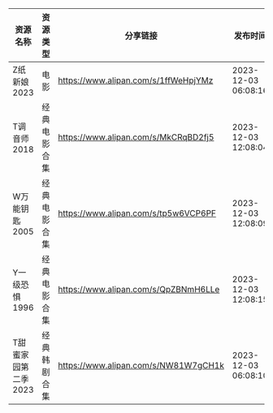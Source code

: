 | 资源名称         | 资源类型   | 分享链接                                 | 发布时间                |
| ------------ | ------ | ------------------------------------ | ------------------- |
| Z纸新娘2023     | 电影     | https://www.alipan.com/s/1ffWeHpjYMz | 2023-12-03 06:08:16 |
| T调音师2018     | 经典电影合集 | https://www.alipan.com/s/MkCRqBD2fj5 | 2023-12-03 12:08:04 |
| W万能钥匙2005    | 经典电影合集 | https://www.alipan.com/s/tp5w6VCP6PF | 2023-12-03 12:08:09 |
| Y一级恐惧1996    | 经典电影合集 | https://www.alipan.com/s/QpZBNmH6LLe | 2023-12-03 12:08:15 |
| T甜蜜家园第二季2023 | 经典韩剧合集 | https://www.alipan.com/s/NW81W7gCH1k | 2023-12-03 06:08:10 |
